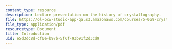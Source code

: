 ```yaml
---
content_type: resource
description: Lecture presentation on the history of crystallography.
file: https://ol-ocw-studio-app-qa.s3.amazonaws.com/courses/5-069-crystal-structure-analysis-spring-2010/e5d3dc8dcf0eb97b5f6f93b91f2d3cd9_intro_handout.pdf
file_type: application/pdf
resourcetype: Document
title: Introduction
uid: e5d3dc8d-cf0e-b97b-5f6f-93b91f2d3cd9
---
```

